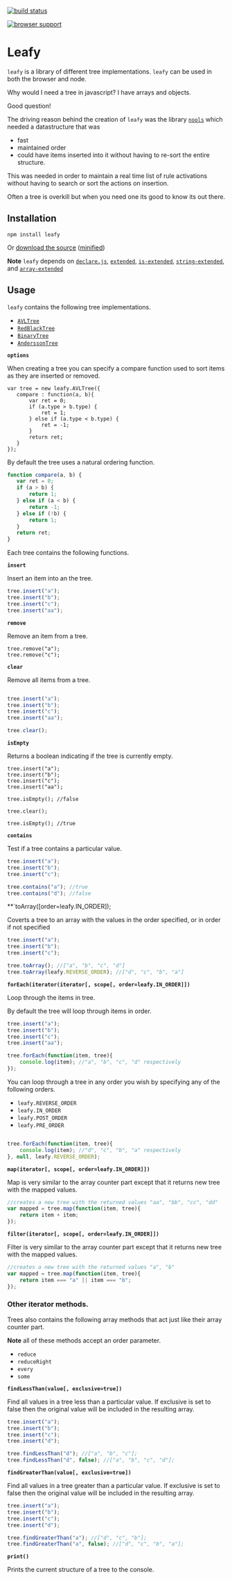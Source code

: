 [![build status](https://secure.travis-ci.org/doug-martin/leafy.png)](http://travis-ci.org/doug-martin/leafy)

[![browser support](http://ci.testling.com/doug-martin/leafy.png)](http://ci.testling.com/doug-martin/leafy)

# Leafy

`leafy` is a library of different tree implementations. `leafy` can be used in both the browser and node.

Why would I need a tree in javascript? I have arrays and objects.

Good question!

The driving reason behind the creation of `leafy` was the library [`nools`](https://github.com/C2FO/nools) which needed a datastructure that was

 * fast
 * maintained order
 * could have items inserted into it without having to re-sort the entire structure.

This was needed in order to maintain a real time list of rule activations without having to search or sort the actions on insertion.

Often a tree is overkill but when you need one its good to know its out there.

## Installation

```
npm install leafy
```

Or [download the source](https://raw.github.com/doug-martin/leafy/master/index.js) ([minified](https://raw.github.com/doug-martin/leafy/master/leafy.min.js))

**Note** `leafy` depends on [`declare.js`](https://github.com/doug-martin/declare.js), [`extended`](https://github.com/doug-martin/extended), [`is-extended`](https://github.com/doug-martin/is-extended), [`string-extended`](https://github.com/doug-martin/extended), and [`array-extended`](https://github.com/doug-martin/array-extended)


## Usage

`leafy` contains the following tree implementations.

 * [`AVLTree`](http://en.wikipedia.org/wiki/AVL_tree)
 * [`RedBlackTree`](http://en.wikipedia.org/wiki/Red%E2%80%93black_tree)
 * [`BinaryTree`](http://en.wikipedia.org/wiki/Binary_tree)
 * [`AnderssonTree`](http://en.wikipedia.org/wiki/AA_tree)

**`options`**

When creating a tree you can specify a compare function used to sort items as they are inserted or removed.

```javscript
var tree = new leafy.AVLTree({
   compare : function(a, b){
       var ret = 0;
       if (a.type > b.type) {
           ret = 1;
       } else if (a.type < b.type) {
           ret = -1;
       }
       return ret;
   }
});
```

By default the tree uses a natural ordering function.

```javascript
function compare(a, b) {
   var ret = 0;
   if (a > b) {
       return 1;
   } else if (a < b) {
       return -1;
   } else if (!b) {
       return 1;
   }
   return ret;
}
```

Each tree contains the following functions.

**`insert`**

Insert an item into an the tree.

```javascript
tree.insert("a");
tree.insert("b");
tree.insert("c");
tree.insert("aa");
```

**`remove`**

Remove an item from a tree.

```
tree.remove("a");
tree.remove("c");
```

**`clear`**

Remove all items from a tree.

```javascript

tree.insert("a");
tree.insert("b");
tree.insert("c");
tree.insert("aa");

tree.clear();

```

**`isEmpty`**

Returns a boolean indicating if the tree is currently empty.

```
tree.insert("a");
tree.insert("b");
tree.insert("c");
tree.insert("aa");

tree.isEmpty(); //false

tree.clear();

tree.isEmpty(); //true
```

**`contains`**

Test if a tree contains a particular value.

```javascript
tree.insert("a");
tree.insert("b");
tree.insert("c");

tree.contains("a"); //true
tree.contains("d"); //false
```

**`toArray([order=leafy.IN_ORDER]);

Coverts a tree to an array with the values in the order specified, or in order if not specified

```javascript
tree.insert("a");
tree.insert("b");
tree.insert("c");

tree.toArray(); //["a", "b", "c", "d"]
tree.toArray(leafy.REVERSE_ORDER); //["d", "c", "b", "a"]
```

**`forEach(iterator(iterator[, scope[, order=leafy.IN_ORDER]])`**

Loop through the items in tree.

By default the tree will loop through items in order.

```javascript
tree.insert("a");
tree.insert("b");
tree.insert("c");
tree.insert("aa");

tree.forEach(function(item, tree){
    console.log(item); //"a", "b", "c", "d" respectively
});
```

You can loop through a tree in any order you wish by specifying any of the following orders.

* `leafy.REVERSE_ORDER`
* `leafy.IN_ORDER`
* `leafy.POST_ORDER`
* `leafy.PRE_ORDER`

```javascript

tree.forEach(function(item, tree){
    console.log(item); //"d", "c", "b", "a" respectively
}, null, leafy.REVERSE_ORDER);

```


**`map(iterator[, scope[, order=leafy.IN_ORDER]])`**

Map is very similar to the array counter part except that it returns new tree with the mapped values.

```javascript
//creates a new tree with the returned values "aa", "bb", "cc", "dd"
var mapped = tree.map(function(item, tree){
    return item + item;
});

```

**`filter(iterator[, scope[, order=leafy.IN_ORDER]])`**

Filter is very similar to the array counter part except that it returns new tree with the mapped values.

```javascript
//creates a new tree with the returned values "a", "b"
var mapped = tree.map(function(item, tree){
    return item === "a" || item === "b";
});

```

### Other iterator methods.

Trees also contains the following array methods that act just like their array counter part.

**Note** all of these methods accept an order parameter.

* `reduce`
* `reduceRight`
* `every`
* `some`

**`findLessThan(value[, exclusive=true])`**

Find all values in a tree less than a particular value. If exclusive is set to false then the original value will be included in the resulting array.

```javascript
tree.insert("a");
tree.insert("b");
tree.insert("c");
tree.insert("d");

tree.findLessThan("d"); //["a", "b", "c"];
tree.findLessThan("d", false); //["a", "b", "c", "d"];

```

**`findGreaterThan(value[, exclusive=true])`**

Find all values in a tree greater than a particular value. If exclusive is set to false then the original value will be included in the resulting array.

```javascript
tree.insert("a");
tree.insert("b");
tree.insert("c");
tree.insert("d");

tree.findGreaterThan("a"); //["d", "c", "b"];
tree.findGreaterThan("a", false); //["d", "c", "b", "a"];

```

**`print()`**

Prints the current structure of a tree to the console.






